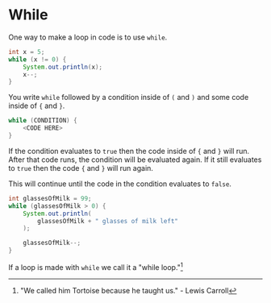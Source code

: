 # While

One way to make a loop in code is to use `while`.

```java
int x = 5;
while (x != 0) {
    System.out.println(x);
    x--;
}
```

You write `while` followed by a condition inside of `(` and `)` and some code inside of `{` and `}`.

```java
while (CONDITION) {
    <CODE HERE>
}
```

If the condition evaluates to `true` then the code inside of `{` and `}` will run.
After that code runs, the condition will be evaluated again. If it still evaluates to
`true` then the code `{` and `}` will run again.

This will continue until the code in the condition evaluates to `false`.

```java
int glassesOfMilk = 99;
while (glassesOfMilk > 0) {
    System.out.println(
        glassesOfMilk + " glasses of milk left"
    );

    glassesOfMilk--;
}
```

If a loop is made with `while` we call it a "while loop."[^tortoise]

[^tortoise]: "We called him Tortoise because he taught us." - Lewis Carroll
